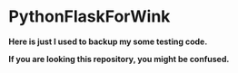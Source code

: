 
# PythonFlaskForWink
**Here is just I used to backup my some testing code.**

**If you are looking this repository, you might be confused.**

